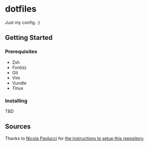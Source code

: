 # dotfiles
Just my config. :)

## Getting Started

### Prerequisites
- Zsh
- Font(s)
- Git
- Vim
- Vundle
- Tmux

### Installing

TBD

## Sources
Thanks to [Nicola Paolucci](https://twitter.com/durdn) for [the instructions to setup this repository](https://developer.atlassian.com/blog/2016/02/best-way-to-store-dotfiles-git-bare-repo/).
